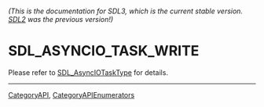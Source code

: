 ###### (This is the documentation for SDL3, which is the current stable version. [SDL2](https://wiki.libsdl.org/SDL2/) was the previous version!)
# SDL_ASYNCIO_TASK_WRITE

Please refer to [SDL_AsyncIOTaskType](SDL_AsyncIOTaskType) for details.

----
[CategoryAPI](CategoryAPI), [CategoryAPIEnumerators](CategoryAPIEnumerators)


